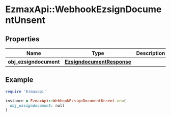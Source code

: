 # EzmaxApi::WebhookEzsignDocumentUnsent

## Properties

| Name | Type | Description | Notes |
| ---- | ---- | ----------- | ----- |
| **obj_ezsigndocument** | [**EzsigndocumentResponse**](EzsigndocumentResponse.md) |  |  |

## Example

```ruby
require 'Ezmaxapi'

instance = EzmaxApi::WebhookEzsignDocumentUnsent.new(
  obj_ezsigndocument: null
)
```

